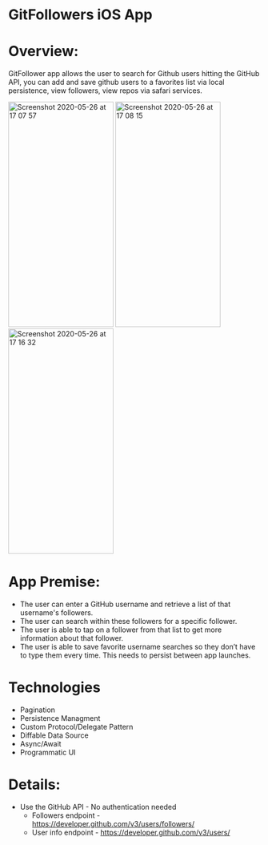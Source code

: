 # GitFollowers iOS App
# Overview:

GitFollower app allows the user to search for Github users hitting the GitHub API, you can add and save github users to a favorites list via local persistence, view followers, view repos via safari services.

<img width="210" height="450" alt="Screenshot 2020-05-26 at 17 07 57" src="https://user-images.githubusercontent.com/44005264/82910916-e4637480-9f73-11ea-9293-95b8c71401bd.png">  <img width="210" height="450" alt="Screenshot 2020-05-26 at 17 08 15" src="https://user-images.githubusercontent.com/44005264/82910930-e9282880-9f73-11ea-9c4e-2923bd4407bf.png"> 
<img width="210" height="450" alt="Screenshot 2020-05-26 at 17 16 32" src="https://user-images.githubusercontent.com/44005264/82911544-af0b5680-9f74-11ea-8d81-223395cbe05c.png">


# App Premise:

- The user can enter a GitHub username and retrieve a list of that username's followers.
- The user can search within these followers for a specific follower.
- The user is able to tap on a follower from that list to get more information about that follower. 
- The user is able to save favorite username searches so they don’t have to type them every time. This needs to persist between app launches.



# Technologies

- Pagination
- Persistence Managment
- Custom Protocol/Delegate Pattern
- Diffable Data Source
- Async/Await
- Programmatic UI


# Details:

- Use the GitHub API - No authentication needed 
    - Followers endpoint - https://developer.github.com/v3/users/followers/
    - User info endpoint - https://developer.github.com/v3/users/
